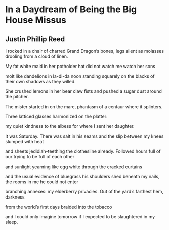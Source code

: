 # In a Daydream of Being the Big House Missus
## Justin Phillip Reed
I rocked in a chair of charred Grand Dragon’s bones,
legs silent as molasses drooling from a cloud of linen.

My fat white maid in her potholder hat
did not watch me watch her sons

molt like dandelions in la-di-da noon
standing squarely on the blacks of their own shadows as they willed.

She crushed lemons in her bear claw fists
and pushed a sugar dust around the pitcher.

The mister started in on the mare,
phantasm of a centaur where it splinters.

Three latticed glasses harmonized on the platter:

my quiet kindness to the albess
for where I sent her daughter.

It was Saturday. There was salt in his seams
and the slip between my knees slumped with heat

and sheets jedidiah-teething the clothesline already.
Followed hours full of our trying to be full of each other

and sunlight yearning like egg white through
the cracked curtains

and the usual evidence of bluegrass his shoulders shed
beneath my nails, the rooms in me he could not enter

branching annexes: my elderberry privacies.
Out of the yard’s farthest hem, darkness

from the world’s first days braided into the tobacco

and I could only imagine tomorrow
if I expected to be slaughtered in my sleep.